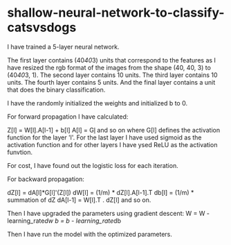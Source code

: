 # shallow-neural-network-to-classify-catsvsdogs

I have trained a 5-layer neural network.

The first layer contains (40*40*3) units that correspond to the features as I have resized the rgb format of the images from the shape (40, 40, 3) to (40*40*3, 1). The second layer contains 10 units. The third layer contains 10 units. The fourth layer contains 5 units. And the final layer contains a unit that does the binary classification.

I have the randomly initialized the weights and initialized b to 0. 

For forward propagation I have calculated:

Z[l] = W[l].A[l-1] + b[l]
A[l] = G[l](Z[l]) and so on where G[l] defines the activation function for the layer 'l'. For the last layer I have used sigmoid as the activation function and for other layers I have ysed ReLU as the activation funvtion.

For cost, I have found out the logistic loss for each iteration.

For backward propagation:

dZ[l] = dA[l]*G[l]'(Z[l])
dW[l] = (1/m) * dZ[l].A[l-1].T
db[l] = (1/m) * summation of dZ
dA[l-1] = W[l].T . dZ[l] and so on.

Then I have upgraded the parameters using gradient descent:
W = W - learning_rate*dw
b = b - learning_rate*db

Then I have run the model with the optimized parameters.
